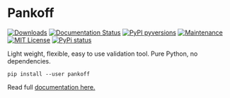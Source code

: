 # Pankoff
[![Downloads](https://pepy.tech/badge/pankoff)](https://pepy.tech/project/pankoff)
[![Documentation Status](https://readthedocs.org/projects/pankoff/badge/?version=12.0)](https://pankoff.readthedocs.io/?badge=12.0)
[![PyPI pyversions](https://img.shields.io/pypi/pyversions/pankoff.svg)](https://pypi.python.org/pypi/pankoff/)
[![Maintenance](https://img.shields.io/badge/Maintained%3F-yes-green.svg)](https://GitHub.com/ypankovych/pankoff/graphs/commit-activity)
[![MIT License](https://img.shields.io/pypi/l/pankoff.svg)](https://opensource.org/licenses/MIT)
[![PyPi status](https://img.shields.io/pypi/status/pankoff.svg)](https://pypi.python.org/pypi/pankoff)

Light weight, flexible, easy to use validation tool. Pure Python, no dependencies.

`pip install --user pankoff`

Read full [documentation here.](https://pankoff.readthedocs.io/)
